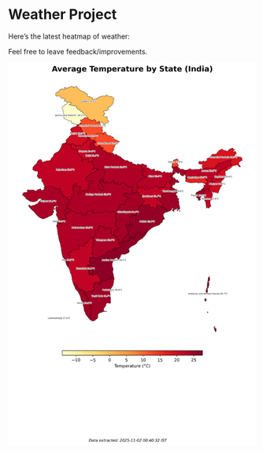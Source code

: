# Weather Project

Here’s the latest heatmap of weather:

Feel free to leave feedback/improvements.

![India Heatmap](docs/assets/india_heatmap.png?v=065B2B)

